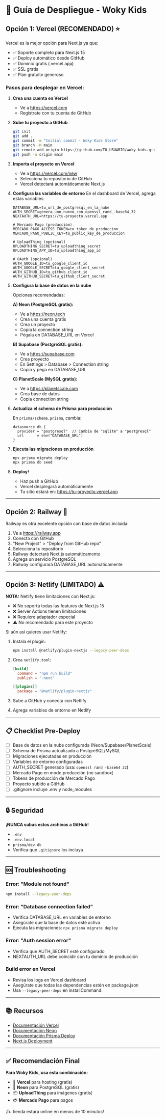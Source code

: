 # 🚀 Guía de Despliegue - Woky Kids

## Opción 1: Vercel (RECOMENDADO) ⭐

Vercel es la mejor opción para Next.js ya que:
- ✅ Soporte completo para Next.js 15
- ✅ Deploy automático desde GitHub
- ✅ Dominio gratis (.vercel.app)
- ✅ SSL gratis
- ✅ Plan gratuito generoso

### Pasos para desplegar en Vercel:

1. **Crea una cuenta en Vercel**
   - Ve a https://vercel.com
   - Regístrate con tu cuenta de GitHub

2. **Sube tu proyecto a GitHub**
   ```bash
   git init
   git add .
   git commit -m "Initial commit - Woky Kids Store"
   git branch -M main
   git remote add origin https://github.com/TU_USUARIO/woky-kids.git
   git push -u origin main
   ```

3. **Importa el proyecto en Vercel**
   - Ve a https://vercel.com/new
   - Selecciona tu repositorio de GitHub
   - Vercel detectará automáticamente Next.js

4. **Configura las variables de entorno**
   En el dashboard de Vercel, agrega estas variables:
   
   ```
   DATABASE_URL=tu_url_de_postgresql_en_la_nube
   AUTH_SECRET=genera_uno_nuevo_con_openssl_rand_-base64_32
   NEXTAUTH_URL=https://tu-proyecto.vercel.app
   
   # Mercado Pago (producción)
   MERCADO_PAGO_ACCESS_TOKEN=tu_token_de_produccion
   MERCADO_PAGO_PUBLIC_KEY=tu_public_key_de_produccion
   
   # UploadThing (opcional)
   UPLOADTHING_SECRET=tu_uploadthing_secret
   UPLOADTHING_APP_ID=tu_uploadthing_app_id
   
   # OAuth (opcional)
   AUTH_GOOGLE_ID=tu_google_client_id
   AUTH_GOOGLE_SECRET=tu_google_client_secret
   AUTH_GITHUB_ID=tu_github_client_id
   AUTH_GITHUB_SECRET=tu_github_client_secret
   ```

5. **Configura la base de datos en la nube**
   
   Opciones recomendadas:
   
   **A) Neon (PostgreSQL gratis):**
   - Ve a https://neon.tech
   - Crea una cuenta gratis
   - Crea un proyecto
   - Copia la connection string
   - Pégala en DATABASE_URL en Vercel
   
   **B) Supabase (PostgreSQL gratis):**
   - Ve a https://supabase.com
   - Crea proyecto
   - En Settings > Database > Connection string
   - Copia y pega en DATABASE_URL

   **C) PlanetScale (MySQL gratis):**
   - Ve a https://planetscale.com
   - Crea base de datos
   - Copia connection string

6. **Actualiza el schema de Prisma para producción**
   
   En `prisma/schema.prisma`, cambia:
   ```prisma
   datasource db {
     provider = "postgresql"  // Cambia de "sqlite" a "postgresql"
     url      = env("DATABASE_URL")
   }
   ```

7. **Ejecuta las migraciones en producción**
   ```bash
   npx prisma migrate deploy
   npx prisma db seed
   ```

8. **Deploy!**
   - Haz push a GitHub
   - Vercel desplegará automáticamente
   - Tu sitio estará en: https://tu-proyecto.vercel.app

---

## Opción 2: Railway 🚂

Railway es otra excelente opción con base de datos incluida:

1. Ve a https://railway.app
2. Conecta con GitHub
3. "New Project" > "Deploy from GitHub repo"
4. Selecciona tu repositorio
5. Railway detectará Next.js automáticamente
6. Agrega un servicio PostgreSQL
7. Railway configurará DATABASE_URL automáticamente

---

## Opción 3: Netlify (LIMITADO) ⚠️

**NOTA:** Netlify tiene limitaciones con Next.js:
- ❌ No soporta todas las features de Next.js 15
- ❌ Server Actions tienen limitaciones
- ❌ Requiere adaptador especial
- ⚠️ No recomendado para este proyecto

Si aún así quieres usar Netlify:

1. Instala el plugin:
   ```bash
   npm install @netlify/plugin-nextjs --legacy-peer-deps
   ```

2. Crea `netlify.toml`:
   ```toml
   [build]
     command = "npm run build"
     publish = ".next"

   [[plugins]]
     package = "@netlify/plugin-nextjs"
   ```

3. Sube a GitHub y conecta con Netlify
4. Agrega variables de entorno en Netlify

---

## 📋 Checklist Pre-Deploy

- [ ] Base de datos en la nube configurada (Neon/Supabase/PlanetScale)
- [ ] Schema de Prisma actualizado a PostgreSQL/MySQL
- [ ] Migraciones ejecutadas en producción
- [ ] Variables de entorno configuradas
- [ ] AUTH_SECRET generado (usa: `openssl rand -base64 32`)
- [ ] Mercado Pago en modo producción (no sandbox)
- [ ] Tokens de producción de Mercado Pago
- [ ] Proyecto subido a GitHub
- [ ] .gitignore incluye .env y node_modules

---

## 🔒 Seguridad

**¡NUNCA subas estos archivos a GitHub!**
- `.env`
- `.env.local`
- `prisma/dev.db`
- Verifica que `.gitignore` los incluya

---

## 🆘 Troubleshooting

### Error: "Module not found"
```bash
npm install --legacy-peer-deps
```

### Error: "Database connection failed"
- Verifica DATABASE_URL en variables de entorno
- Asegúrate que la base de datos esté activa
- Ejecuta las migraciones: `npx prisma migrate deploy`

### Error: "Auth session error"
- Verifica que AUTH_SECRET esté configurado
- NEXTAUTH_URL debe coincidir con tu dominio de producción

### Build error en Vercel
- Revisa los logs en Vercel dashboard
- Asegúrate que todas las dependencias estén en package.json
- Usa `--legacy-peer-deps` en installCommand

---

## 📚 Recursos

- [Documentación Vercel](https://vercel.com/docs)
- [Documentación Neon](https://neon.tech/docs)
- [Documentación Prisma Deploy](https://www.prisma.io/docs/guides/deployment)
- [Next.js Deployment](https://nextjs.org/docs/deployment)

---

## ✅ Recomendación Final

**Para Woky Kids, usa esta combinación:**
- 🚀 **Vercel** para hosting (gratis)
- 🐘 **Neon** para PostgreSQL (gratis)
- 📦 **UploadThing** para imágenes (gratis)
- 💳 **Mercado Pago** para pagos

¡Tu tienda estará online en menos de 10 minutos!
